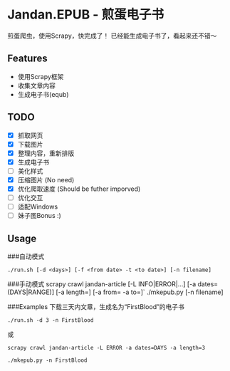 # Jandan.EPUB - 煎蛋电子书
煎蛋爬虫，使用Scrapy，快完成了！
已经能生成电子书了，看起来还不错～

## Features
+ 使用Scrapy框架
+ 收集文章内容
+ 生成电子书(equb)

## TODO
- [x] 抓取网页
- [x] 下载图片
- [x] 整理内容，重新排版
- [x] 生成电子书
- [ ] 美化样式
- [x] 压缩图片 (No need)
- [x] 优化爬取速度 (Should be futher imporved)
- [ ] 优化交互
- [ ] 适配Windows
- [ ] 妹子图Bonus :)

## Usage

###自动模式

`./run.sh [-d <days>] [-f <from date> -t <to date>] [-n filename]`

###手动模式
    scrapy crawl jandan-article [-L INFO|ERROR|...] 
        [-a dates=(DAYS|RANGE)] [-a length=<days>] [-a from=<from date> -a to=<to date>]`
    ./mkepub.py [-n filename]

###Examples
下载三天内文章，生成名为“FirstBlood”的电子书

`./run.sh -d 3 -n FirstBlood`

或

`scrapy crawl jandan-article -L ERROR -a dates=DAYS -a length=3`

`./mkepub.py -n FirstBlood`

